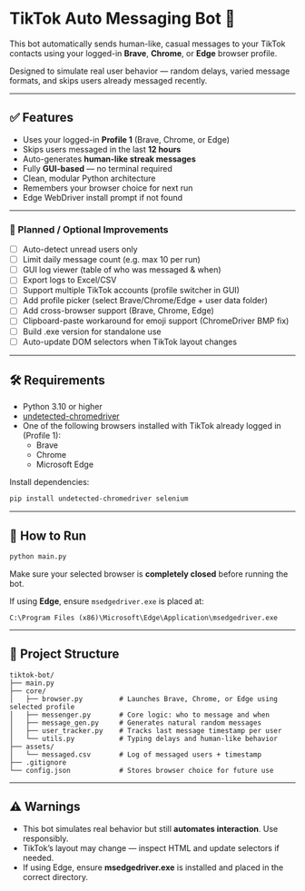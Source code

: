 # TikTok Auto Messaging Bot 💬

This bot automatically sends human-like, casual messages to your TikTok contacts using your logged-in **Brave**, **Chrome**, or **Edge** browser profile.

Designed to simulate real user behavior — random delays, varied message formats, and skips users already messaged recently.

---

## ✅ Features

- Uses your logged-in **Profile 1** (Brave, Chrome, or Edge)
- Skips users messaged in the last **12 hours**
- Auto-generates **human-like streak messages**
- Fully **GUI-based** — no terminal required
- Clean, modular Python architecture
- Remembers your browser choice for next run
- Edge WebDriver install prompt if not found

---

### 🚧 Planned / Optional Improvements

- [ ] Auto-detect unread users only
- [ ] Limit daily message count (e.g. max 10 per run)
- [ ] GUI log viewer (table of who was messaged & when)
- [ ] Export logs to Excel/CSV
- [ ] Support multiple TikTok accounts (profile switcher in GUI)
- [ ] Add profile picker (select Brave/Chrome/Edge + user data folder)
- [ ] Add cross-browser support (Brave, Chrome, Edge)
- [ ] Clipboard-paste workaround for emoji support (ChromeDriver BMP fix)
- [ ] Build .exe version for standalone use
- [ ] Auto-update DOM selectors when TikTok layout changes

---

## 🛠 Requirements

- Python 3.10 or higher
- [undetected-chromedriver](https://github.com/ultrafunkamsterdam/undetected-chromedriver)
- One of the following browsers installed with TikTok already logged in (Profile 1):
  - Brave
  - Chrome
  - Microsoft Edge

Install dependencies:

```bash
pip install undetected-chromedriver selenium
```

---

## 🚀 How to Run

```bash
python main.py
```

Make sure your selected browser is **completely closed** before running the bot.

If using **Edge**, ensure `msedgedriver.exe` is placed at:

```
C:\Program Files (x86)\Microsoft\Edge\Application\msedgedriver.exe
```

---

## 📁 Project Structure

```
tiktok-bot/
├── main.py
├── core/
│   ├── browser.py         # Launches Brave, Chrome, or Edge using selected profile
│   ├── messenger.py       # Core logic: who to message and when
│   ├── message_gen.py     # Generates natural random messages
│   ├── user_tracker.py    # Tracks last message timestamp per user
│   └── utils.py           # Typing delays and human-like behavior
├── assets/
│   └── messaged.csv       # Log of messaged users + timestamp
├── .gitignore
└── config.json            # Stores browser choice for future use
```

---

## ⚠️ Warnings

- This bot simulates real behavior but still **automates interaction**. Use responsibly.
- TikTok’s layout may change — inspect HTML and update selectors if needed.
- If using Edge, ensure **msedgedriver.exe** is installed and placed in the correct directory.

